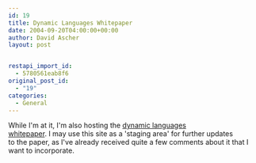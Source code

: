 ```yaml
---
id: 19
title: Dynamic Languages Whitepaper
date: 2004-09-20T04:00:00+00:00
author: David Ascher
layout: post


restapi_import_id:
  - 5780561eab8f6
original_post_id:
  - "19"
categories:
  - General
---
```

While I&apos;m at it, I&apos;m also hosting the [dynamic languages  
whitepaper](http://www.ascher.ca/writings/dynamic.html). I may use this site as a &apos;staging area&apos; for further updates  
to the paper, as I&apos;ve already received quite a few comments about it that I  
want to incorporate.